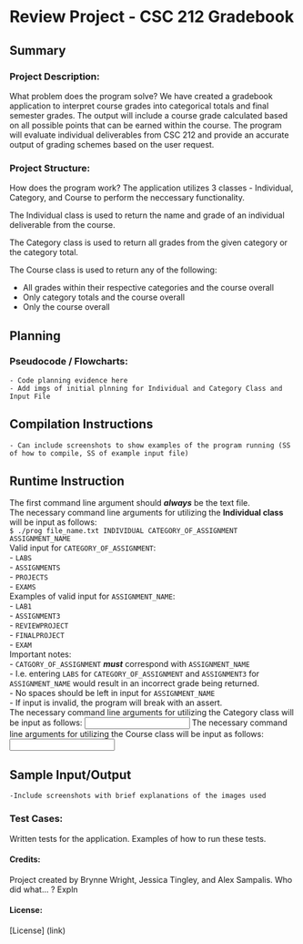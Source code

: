 # Review Project - CSC 212 Gradebook

## Summary
### Project Description:
What problem does the program solve?
We have created a gradebook application to interpret course grades into categorical totals and final semester grades. The output will include a course grade calculated based on all possible points that can be earned within the course. The program will evaluate individual deliverables from CSC 212 and provide an accurate output of grading schemes based on the user request. 

### Project Structure:
How does the program work?
The application utilizes 3 classes - Individual, Category, and Course to perform the neccessary functionality.

The Individual class is used to return the name and grade of an individual deliverable from the course.
  
The Category class is used to return all grades from the given category or the category total.
  
The Course class is used to return any of the following: 
  - All grades within their respective categories and the course overall
  - Only category totals and the course overall
  - Only the course overall

## Planning
### Pseudocode / Flowcharts:
    - Code planning evidence here
    - Add imgs of initial plnning for Individual and Category Class and Input File
    
## Compilation Instructions
    - Can include screenshots to show examples of the program running (SS of how to compile, SS of example input file)
    
## Runtime Instruction
The first command line argument should ***always*** be the text file.  
The necessary command line arguments for utilizing the **Individual class** will be input as follows:  
    ```
    $ ./prog file_name.txt INDIVIDUAL CATEGORY_OF_ASSIGNMENT ASSIGNMENT_NAME  
    ```  
    Valid input for `CATEGORY_OF_ASSIGNMENT`:    
    - `LABS`   
    - `ASSIGNMENTS`     
    - `PROJECTS`     
    - `EXAMS`      
    Examples of valid input for `ASSIGNMENT_NAME`:     
    - `LAB1`   
    - `ASSIGNMENT3`    
    - `REVIEWPROJECT`    
    - `FINALPROJECT`   
    - `EXAM`   
    Important notes:     
    - `CATGORY_OF_ASSIGNMENT` ***must*** correspond with `ASSIGNMENT_NAME`   
      - I.e. entering `LABS` for `CATEGORY_OF_ASSIGNMENT` and `ASSIGNMENT3` for `ASSIGNMENT_NAME` would result in an incorrect grade being returned.    
    - No spaces should be left in input for `ASSIGNMENT_NAME`    
    - If input is invalid, the program will break with an assert.   
The necessary command line arguments for utilizing the Category class will be input as follows:
    <input file name> <class type> <assignment category> <output command>
The necessary command line arguments for utilizing the Course class will be input as follows:
    <input file name> <class type> <assignment category> <output command>

## Sample Input/Output
    -Include screenshots with brief explanations of the images used
### Test Cases:
Written tests for the application. Examples of how to run these tests.

#### Credits:
Project created by Brynne Wright, Jessica Tingley, and Alex Sampalis.
Who did what... ? Expln

#### License:
[License]
(link)

